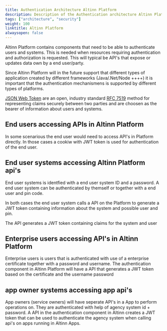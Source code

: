 ```yaml
---
title: Authentication Architecture Altinn Platform
description: Description of the Authentication architecture Altinn Platform
tags: ["architecture", "security"]
weight: 100
linktitle: Altinn Platform
alwaysopen: false
---
```


Altinn Platform contains components that need to be able to authenticate users and systems. This is needed when resources requiring authentication and authorization is requested.
This will typical be API's that expose or updates data own by a end user/party.

Since Altinn Platform will in the future support that different types of application created by different frameworks (Java/.Net/Node ++++) it is important that the
authentication mechanismens is supported by different types of platforms.

[JSON Web Token](https://jwt.io/) are an open, industry standard [RFC 7519](https://tools.ietf.org/html/rfc7519) method for representing claims securely between two parties and are choosen
as the bearer of information about users and systems.

## End users accessing APIs in Altinn Platform

In some scenarious the end user would need to access API's in Platform directly. In those cases a cookiw with JWT token is used for
authentication of the end user.

## End user systems accessing Altinn Platform api's

End user systems is identfied with a end user system ID and a password. A end user system can be authenticated by themself or together with a end user and pin code. 

In both cases the end user system calls a API on the Platform to generate a JWT token containing information about the system and possible user and pin.

The API generates a JWT token containing claims for the system and user

## Enterprise users accessing API's in Altinn Platform

Enterprise users is users that is authenticated with use of a enterprise certificate together with a password and username. The authentication component in Altinn Platform will have a API
that generates a JWT token based on the certificate and the username password

## app owner systems accessing app api's

App owners (service owners) will have seperate API's in a App to perform operations on. They are authenticated with help of agency system id + password. A API in the authentication component
in Altinn creates a JWT token that can be used to authenticate the agency system when calling api's on apps running in Altinn Apps.
